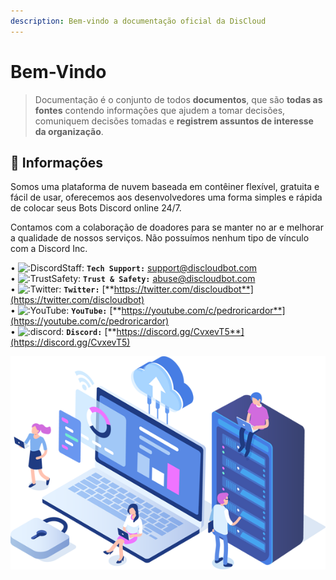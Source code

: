 ```yaml
---
description: Bem-vindo a documentação oficial da DisCloud
---
```


# Bem-Vindo

> Documentação é o conjunto de todos **documentos**, que são **todas as fontes** contendo informações que ajudem a tomar decisões, comuniquem decisões tomadas e **registrem assuntos de interesse da organização**.

## 📜 Informações

Somos uma plataforma de nuvem baseada em contêiner flexível, gratuita e fácil de usar, oferecemos aos desenvolvedores uma forma simples e rápida de colocar seus Bots Discord online 24/7.

Contamos com a colaboração de doadores para se manter no ar e melhorar a qualidade de nossos serviços. Não possuímos nenhum tipo de vínculo com a Discord Inc.

• ![:DiscordStaff:](https://cdn.discordapp.com/emojis/452955567795732480.png?v=1) **`Tech Support:`** support@discloudbot.com   
• ![:TrustSafety:](https://cdn.discordapp.com/emojis/606720108164939776.png?v=1) **`Trust & Safety:`** abuse@discloudbot.com   
• ![:Twitter:](https://cdn.discordapp.com/emojis/556968525261176842.png?v=1) **`Twitter:`** [**https://twitter.com/discloudbot**](https://twitter.com/discloudbot)   
• ![:YouTube:](https://cdn.discordapp.com/emojis/430925378681569282.png?v=1) **`YouTube:`** [**https://youtube.com/c/pedroricardor**](https://youtube.com/c/pedroricardor)   
• ![:discord:](https://cdn.discordapp.com/emojis/274789236421427200.png?v=1) **`Discord:`** [**https://discord.gg/CvxevT5**](https://discord.gg/CvxevT5)

![](.gitbook/assets/1.png)


